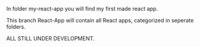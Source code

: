 In folder my-react-app you will find my first made react app. 

This branch React-App will contain all React apps, categorized in seperate folders.

ALL STILL UNDER DEVELOPMENT.